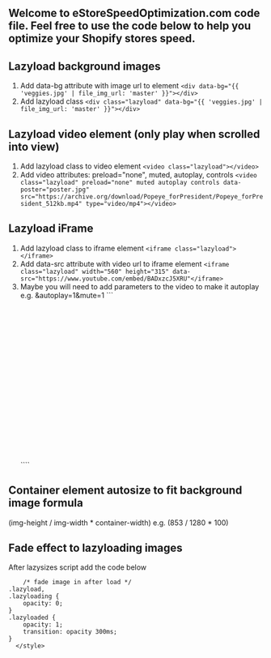 ## Welcome to eStoreSpeedOptimization.com code file. Feel free to use the code below to help you optimize your Shopify stores speed.

Lazyload background images
------

1. Add data-bg attribute with image url to element ```<div data-bg="{{ 'veggies.jpg' | file_img_url: 'master' }}"></div>```
2. Add lazyload class ```<div class="lazyload" data-bg="{{ 'veggies.jpg' | file_img_url: 'master' }}"></div>```

Lazyload video element (only play when scrolled into view)
------

1. Add lazyload class to video element ```<video class="lazyload"></video>```
2. Add video attributes: preload="none", muted, autoplay, controls ```<video class="lazyload" preload="none" muted autoplay controls data-poster="poster.jpg" src="https://archive.org/download/Popeye_forPresident/Popeye_forPresident_512kb.mp4" type="video/mp4"></video>```

Lazyload iFrame
-------

1. Add lazyload class to iframe element ```<iframe class="lazyload"></iframe>```
2. Add data-src attribute with video url to iframe element ```<iframe class="lazyload" width="560" height="315" data-src="https://www.youtube.com/embed/BADxzcJ5XRU"</iframe>```
3. Maybe you will need to add parameters to the video to make it autoplay e.g. &autoplay=1&mute=1 ```<iframe class="lazyload" width="560" height="315" data-src="https://www.youtube.com/embed/BADxzcJ5XRU?&autoplay=1&mute=1" title="YouTube video player" frameborder="0" allow="accelerometer; autoplay; clipboard-write; encrypted-media; gyroscope; picture-in-picture" allowfullscreen></iframe>````

Container element autosize to fit background image formula
-------
(img-height / img-width * container-width) e.g. (853 / 1280 * 100) 

Fade effect to lazyloading images
-------
After lazysizes script add the code below
``` <style>
    /* fade image in after load */
.lazyload,
.lazyloading {
	opacity: 0;
}
.lazyloaded {
	opacity: 1;
	transition: opacity 300ms;
}
  </style>
